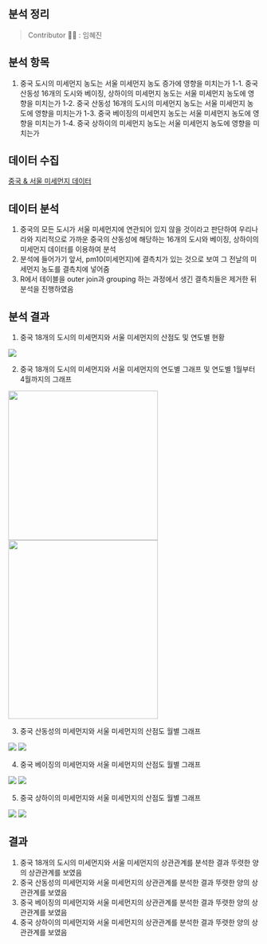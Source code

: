 분석 정리
------------------
> Contributor 👩‍💻 : 임혜진


분석 항목
-------------------
1. 중국 도시의 미세먼지 농도는 서울 미세먼지 농도 증가에 영향을 미치는가
1-1. 중국 산동성 16개의 도시와 베이징, 상하이의 미세먼지 농도는 서울 미세먼지 농도에 영향을 미치는가
1-2. 중국 산동성 16개의 도시의 미세먼지 농도는 서울 미세먼지 농도에 영향을 미치는가
1-3. 중국 베이징의 미세먼지 농도는 서울 미세먼지 농도에 영향을 미치는가
1-4. 중국 상하이의 미세먼지 농도는 서울 미세먼지 농도에 영향을 미치는가


데이터 수집
--------------------
[중국 & 서울 미세먼지 데이터](https://aqicn.org/data-platform/register/kr/)


데이터 분석
--------------------
1. 중국의 모든 도시가 서울 미세먼지에 연관되어 있지 않을 것이라고 판단하여 우리나라와 지리적으로 가까운 중국의 산동성에 해당하는 16개의 도시와 베이징, 상하이의 미세먼지 데이터를 이용하여 분석
2. 분석에 들어가기 앞서, pm10(미세먼지)에 결측치가 있는 것으로 보여 그 전날의 미세먼지 농도를 결측치에 넣어줌
3. R에서 테이블을 outer join과 grouping 하는 과정에서 생긴 결측치들은 제거한 뒤 분석을 진행하였음


분석 결과
---------------------
1. 중국 18개의 도시의 미세먼지와 서울 미세먼지의 산점도 및 연도별 현황

<img src="./screenshot/correlation graph between china and korea.png"> 


2. 중국 18개의 도시의 미세먼지와 서울 미세먼지의 연도별 그래프 및 연도별 1월부터 4월까지의 그래프

<img src="./screenshot/graph over 7 years.PNG" width="300"> <img src="./screenshot/graph from jan to apr.PNG" width="300" height = "359">


3. 중국 산동성의 미세먼지와 서울 미세먼지의 산점도 월별 그래프
<img src="./screenshot/correlation graph between shandong and seoul.PNG">

<img src="./screenshot/graph between shandong and seoul.PNG">


4. 중국 베이징의 미세먼지와 서울 미세먼지의 산점도 월별 그래프
<img src="./screenshot/correlation graph between beijing and seoul.PNG">

<img src="./screenshot/graph between beijing and seoul.PNG">


5. 중국 상하이의 미세먼지와 서울 미세먼지의 산점도 월별 그래프
<img src="./screenshot/correlation graph between shanghai and seoul.PNG">

<img src="./screenshot/graph between shanghai and seoul.PNG">


결과
------------------------
1. 중국 18개의 도시의 미세먼지와 서울 미세먼지의 상관관계를 분석한 결과 뚜렷한 양의 상관관계를 보였음
2. 중국 산동성의 미세먼지와 서울 미세먼지의 상관관계를 분석한 결과 뚜렷한 양의 상관관계를 보였음
3. 중국 베이징의 미세먼지와 서울 미세먼지의 상관관계를 분석한 결과 뚜렷한 양의 상관관계를 보였음
4. 중국 상하이의 미세먼지와 서울 미세먼지의 상관관계를 분석한 결과 뚜렷한 양의 상관관계를 보였음
